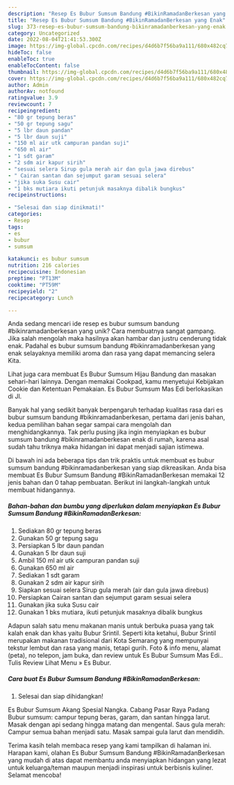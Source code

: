 ```yaml
---
description: "Resep Es Bubur Sumsum Bandung #BikinRamadanBerkesan yang Enak"
title: "Resep Es Bubur Sumsum Bandung #BikinRamadanBerkesan yang Enak"
slug: 373-resep-es-bubur-sumsum-bandung-bikinramadanberkesan-yang-enak
category: Uncategorized
date: 2022-08-04T21:41:53.300Z
image: https://img-global.cpcdn.com/recipes/d4d6b7f56ba9a111/680x482cq70/es-bubur-sumsum-bandung-bikinramadanberkesan-foto-resep-utama.jpg
hideToc: false
enableToc: true
enableTocContent: false
thumbnail: https://img-global.cpcdn.com/recipes/d4d6b7f56ba9a111/680x482cq70/es-bubur-sumsum-bandung-bikinramadanberkesan-foto-resep-utama.jpg
cover: https://img-global.cpcdn.com/recipes/d4d6b7f56ba9a111/680x482cq70/es-bubur-sumsum-bandung-bikinramadanberkesan-foto-resep-utama.jpg
author: Admin
authorAv: notfound
ratingvalue: 3.9
reviewcount: 7
recipeingredient:
- "80 gr tepung beras"
- "50 gr tepung sagu"
- "5 lbr daun pandan"
- "5 lbr daun suji"
- "150 ml air utk campuran pandan suji"
- "650 ml air"
- "1 sdt garam"
- "2 sdm air kapur sirih"
- "sesuai selera Sirup gula merah air dan gula jawa direbus"
- " Cairan santan dan sejumput garam sesuai selera"
- "jika suka Susu cair"
- "1 bks mutiara ikuti petunjuk masaknya dibalik bungkus"
recipeinstructions:

- "Selesai dan siap dinikmati!"
categories:
- Resep
tags:
- es
- bubur
- sumsum

katakunci: es bubur sumsum 
nutrition: 216 calories
recipecuisine: Indonesian
preptime: "PT13M"
cooktime: "PT59M"
recipeyield: "2"
recipecategory: Lunch

---
```





Anda sedang mencari ide resep es bubur sumsum bandung #bikinramadanberkesan yang unik? Cara membuatnya sangat gampang. Jika salah mengolah maka hasilnya akan hambar dan justru cenderung tidak enak. Padahal es bubur sumsum bandung #bikinramadanberkesan yang enak selayaknya memiliki aroma dan rasa yang dapat memancing selera Kita.





Lihat juga cara membuat Es Bubur Sumsum Hijau Bandung dan masakan sehari-hari lainnya. Dengan memakai Cookpad, kamu menyetujui Kebijakan Cookie dan Ketentuan Pemakaian. Es Bubur Sumsum Mas Edi berlokasikan di Jl.

Banyak hal yang sedikit banyak berpengaruh terhadap kualitas rasa dari es bubur sumsum bandung #bikinramadanberkesan, pertama dari jenis bahan, kedua pemilihan bahan segar sampai cara mengolah dan menghidangkannya. Tak perlu pusing jika ingin menyiapkan es bubur sumsum bandung #bikinramadanberkesan enak di rumah, karena asal sudah tahu triknya maka hidangan ini dapat menjadi sajian istimewa.






Di bawah ini ada beberapa tips dan trik praktis untuk membuat es bubur sumsum bandung #bikinramadanberkesan yang siap dikreasikan. Anda bisa membuat Es Bubur Sumsum Bandung #BikinRamadanBerkesan memakai 12 jenis bahan dan 0 tahap pembuatan. Berikut ini langkah-langkah untuk membuat hidangannya.

<!--inarticleads1-->

##### Bahan-bahan dan bumbu yang diperlukan dalam menyiapkan Es Bubur Sumsum Bandung #BikinRamadanBerkesan:

1. Sediakan 80 gr tepung beras
1. Gunakan 50 gr tepung sagu
1. Persiapkan 5 lbr daun pandan
1. Gunakan 5 lbr daun suji
1. Ambil 150 ml air utk campuran pandan suji
1. Gunakan 650 ml air
1. Sediakan 1 sdt garam
1. Gunakan 2 sdm air kapur sirih
1. Siapkan sesuai selera Sirup gula merah (air dan gula jawa direbus)
1. Persiapkan  Cairan santan dan sejumput garam sesuai selera
1. Gunakan jika suka Susu cair
1. Gunakan 1 bks mutiara, ikuti petunjuk masaknya dibalik bungkus


Adapun salah satu menu makanan manis untuk berbuka puasa yang tak kalah enak dan khas yaitu Bubur Srintil. Seperti kita ketahui, Bubur Srintil merupakan makanan tradisional dari Kota Semarang yang mempunyai tekstur lembut dan rasa yang manis, tetapi gurih. Foto &amp; info menu, alamat (peta), no telepon, jam buka, dan review untuk Es Bubur Sumsum Mas Edi.. Tulis Review Lihat Menu » Es Bubur. 

<!--inarticleads2-->

##### Cara buat Es Bubur Sumsum Bandung #BikinRamadanBerkesan:


1. Selesai dan siap dihidangkan!

Es Bubur Sumsum Akang Spesial Nangka. Cabang Pasar Raya Padang Bubur sumsum: campur tepung beras, garam, dan santan hingga larut. Masak dengan api sedang hingga matang dan mengental. Saus gula merah: Campur semua bahan menjadi satu. Masak sampai gula larut dan mendidih. 

Terima kasih telah membaca resep yang kami tampilkan di halaman ini. Harapan kami, olahan Es Bubur Sumsum Bandung #BikinRamadanBerkesan yang mudah di atas dapat membantu anda menyiapkan hidangan yang lezat untuk keluarga/teman maupun menjadi inspirasi untuk berbisnis kuliner. Selamat mencoba!
